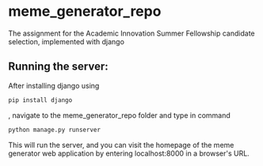 # meme_generator_repo
The assignment for the Academic Innovation Summer Fellowship candidate selection, implemented with django

## Running the server:
After installing django using 
```bash
pip install django
```
, navigate to the meme_generator_repo folder and type in command
```bash
python manage.py runserver
```

This will run the server, and you can visit the homepage of the meme generator web application by entering localhost:8000 in a browser's URL.
